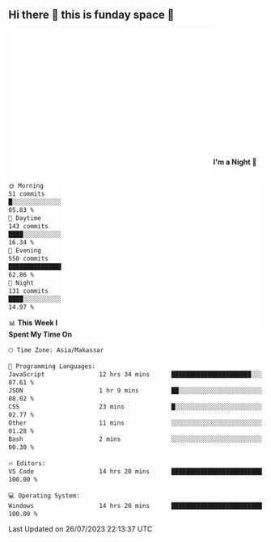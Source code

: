 ## Hi there 👋 this is funday space 🚀

<img align="left" width="405" alt="🌞" src="https://raw.githubusercontent.com/fhasnur/fhasnur/master/general.svg?token=ATQS65TR7ETTG5RLJUDIDBLBN34HE">
<img align="right" width="400" alt="🌞" src="https://raw.githubusercontent.com/fhasnur/fhasnur/master/statistics.svg?token=ATQS65TR7ETTG5RLJUDIDBLBN34HE">

<br><br><br><br><br><br><br><br><br><br><br><br><br><br>

<!--START_SECTION:waka-->
**I'm a Night 🦉** 

```text
🌞 Morning                51 commits          █░░░░░░░░░░░░░░░░░░░░░░░░   05.83 % 
🌆 Daytime                143 commits         ████░░░░░░░░░░░░░░░░░░░░░   16.34 % 
🌃 Evening                550 commits         ████████████████░░░░░░░░░   62.86 % 
🌙 Night                  131 commits         ████░░░░░░░░░░░░░░░░░░░░░   14.97 % 
```


📊 **This Week I Spent My Time On** 

```text
🕑︎ Time Zone: Asia/Makassar

💬 Programming Languages: 
JavaScript               12 hrs 34 mins      ██████████████████████░░░   87.61 % 
JSON                     1 hr 9 mins         ██░░░░░░░░░░░░░░░░░░░░░░░   08.02 % 
CSS                      23 mins             █░░░░░░░░░░░░░░░░░░░░░░░░   02.77 % 
Other                    11 mins             ░░░░░░░░░░░░░░░░░░░░░░░░░   01.28 % 
Bash                     2 mins              ░░░░░░░░░░░░░░░░░░░░░░░░░   00.30 % 

🔥 Editors: 
VS Code                  14 hrs 20 mins      █████████████████████████   100.00 % 

💻 Operating System: 
Windows                  14 hrs 20 mins      █████████████████████████   100.00 % 
```


 Last Updated on 26/07/2023 22:13:37 UTC
<!--END_SECTION:waka-->
